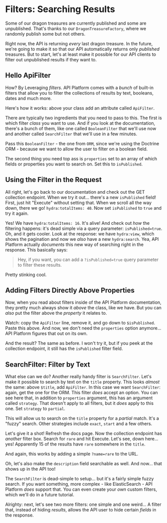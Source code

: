 # Filters: Searching Results

Some of our dragon treasures are currently published and some are unpublished. That's
thanks to our `DragonTreasureFactory`, where we randomly publish some but not
others.

Right now, the API is returning *every* last dragon treasure. In the future, we're
going to make it so that our API automatically returns only *published* treasures.
But to start, let's at least make it possible for our API clients to filter out
unpublished results if they want to.

## Hello ApiFilter

How? By Leveraging *filters*. API Platform comes with a *bunch* of built-in filters
that allow you to filter the collections of results by text, booleans, dates and
much more.

Here's how it works: above your class add an attribute called `ApiFilter`.

There are typically two ingredients that you need to pass to this. The first is which
filter *class* you want to use. And if you look at the documentation, there's a bunch
of them, like one called `BooleanFilter` that we'll use now and another called
`SearchFilter` that we'll use in a few minutes.

Pass this `BooleanFilter` - the one from `ORM`, since we're using the Doctrine ORM -
because we want to allow the user to filter on a boolean field.

The second thing you need top ass is `properties` set to an array of which fields
or properties you want to search on. Set this to `isPublished`.

## Using the Filter in the Request

All right, let's go back to our documentation and check out the GET collection
endpoint. When we try it out... there's a new `isPublished` field! First, just
hit "Execute" without setting that. When we scroll all the way down, there we go!
`hydra:totalItems: 40`. Now set `isPublished` to `true` and try it again.

Yes! We have `hydra:totalItems: 16`. It's alive! And check out *how* the filtering
happens: it's dead simple via a query parameter: `isPublished=true`. Oh, and it
gets cooler. Look at the response: we have `hydra:view`, which shows the pagination
and now we *also* have a new `hydra:search`. Yea, API Platform actually *documents*
this new way of searching right in the response. This basically says:

> Hey, if you want, you can add a `?isPublished=true` query parameter to filter
> these results.

Pretty stinking cool.

## Adding Filters Directly Above Properties

Now, when you read about filters inside of the API Platform documentation, they pretty
much always show it *above* the class, like we have. But you can *also* put the
filter above the *property* it relates to.

Watch: copy the `ApiFilter` line, remove it, and go down to `$isPublished`. Paste
this above. And now, we don't need the `properties` option anymore... API Platform
figures that out on its own.

And the result? The same as before. I won't try it, but if you peek at the collection
endpoint, it still has the `isPublished` filter field.

## SearchFilter: Filter by Text

What else can we do? Another really handy filter is `SearchFilter`. Let's make it
possible to search by text on the `title` property. This looks *almost* the same:
above `$title`, add `ApiFilter`. In this case we want `SearchFilter`: again, get
the one for the ORM. This filter *does* accept an option. You can see here that,
in addition to `properties` argument, this has an argument called `strategy`. That
doesn't apply to all filters, but it *does* apply to this one. Set `strategy`
to `partial`.

This will allow us to search on the `title` property for a *partial* match. It's
a "fuzzy" search. Other strategies include `exact`, `start` and a few others.

Let's give it a shot! Refresh the docs page. Now the collection endpoint has *another*
filter box. Search for `rare` and hit Execute. Let's see, down here... yes!
Apparently 15 of the results have `rare` somewhere in the `title`.

And again, this works by adding a simple `?name=rare` to the URL.

Oh, let's also make the `description` field searchable as well. And now... that
shows up in the API too!

The `SearchFilter` is dead-simple to setup... but it's a fairly simple fuzzy search.
If you want something, more complex - like ElasticSearch - API Platform *does*
support that. You can even create your *own* custom filters, which we'll do in a
future tutorial.

Alrighty: next, let's see two more filters: one simple and one weird... A filter
that, instead of hiding *results*, allows the API user to hide certain *fields* in
the response.
